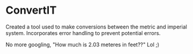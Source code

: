 # ConvertIT
Created a tool used to make conversions between the metric and imperial system. Incorporates error handling to prevent potential errors.

No more googling, "How much is 2.03 meteres in feet??" Lol ;)

